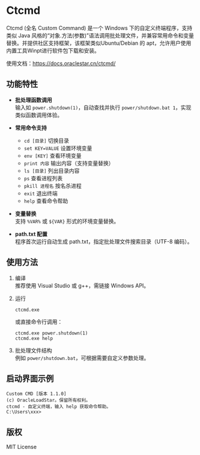 # Ctcmd

Ctcmd (全名 Custom Command) 是一个 Windows 下的自定义终端程序，支持类似 Java 风格的“对象.方法(参数)”语法调用批处理文件，并兼容常用命令和变量替换。并提供社区支持框架，该框架类似Ubuntu/Debian 的 apt，允许用户使用内置工具Winpt进行软件包下载和安装。

使用文档：https://docs.oraclestar.cn/ctcmd/

## 功能特性

- **批处理函数调用**  
  输入如 `power.shutdown(1)`，自动查找并执行 `power/shutdown.bat 1`，实现类似函数调用体验。

- **常用命令支持**  
  - `cd [目录]`         切换目录
  - `set KEY=VALUE`     设置环境变量
  - `env [KEY]`         查看环境变量
  - `print 内容`        输出内容（支持变量替换）
  - `ls [目录]`         列出目录内容
  - `ps`                查看进程列表
  - `pkill 进程名`      按名杀进程
  - `exit`              退出终端
  - `help`              查看命令帮助

- **变量替换**  
  支持 `%VAR%` 或 `${VAR}` 形式的环境变量替换。

- **path.txt 配置**  
  程序首次运行自动生成 path.txt，指定批处理文件搜索目录（UTF-8 编码）。

## 使用方法

1. 编译  
   推荐使用 Visual Studio 或 g++，需链接 Windows API。

2. 运行  
   ```
   ctcmd.exe
   ```
   或直接命令行调用：
   ```
   ctcmd.exe power.shutdown(1)
   ctcmd.exe help
   ```

3. 批处理文件结构  
   例如 `power/shutdown.bat`，可根据需要自定义参数处理。

## 启动界面示例

```
Custom CMD [版本 1.1.0]
(c) OracleLoadStar。保留所有权利。
ctcmd - 自定义终端，输入 help 获取命令帮助。
C:\Users\xxx>
```

## 版权

MIT License
